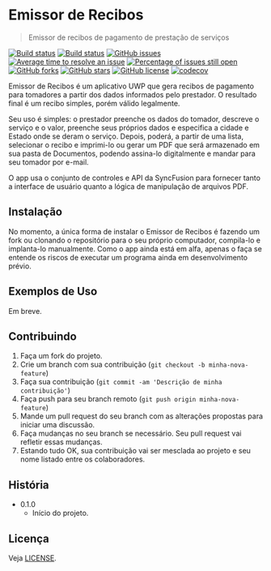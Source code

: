 # Emissor de Recibos

> Emissor de recibos de pagamento de prestação de serviços

 [![Build status](https://ci.appveyor.com/api/projects/status/aadue40mm5q6u8mk?svg=true)](https://ci.appveyor.com/project/joaosantana/recibos) [![Build status](https://ci.appveyor.com/api/projects/status/aadue40mm5q6u8mk/branch/develop?svg=true)](https://ci.appveyor.com/project/joaosantana/recibos/branch/develop) [![GitHub issues](https://img.shields.io/github/issues/joaosantana/Recibos.svg)](https://github.com/joaosantana/Recibos/issues) [![Average time to resolve an issue](http://isitmaintained.com/badge/resolution/joaosantana/Recibos.svg)](http://isitmaintained.com/project/joaosantana/Recibos "Average time to resolve an issue") [![Percentage of issues still open](http://isitmaintained.com/badge/open/joaosantana/Recibos.svg)](http://isitmaintained.com/project/joaosantana/Recibos "Percentage of issues still open") [![GitHub forks](https://img.shields.io/github/forks/joaosantana/Recibos.svg)](https://github.com/joaosantana/Recibos/network) [![GitHub stars](https://img.shields.io/github/stars/joaosantana/Recibos.svg)](https://github.com/joaosantana/Recibos/stargazers) [![GitHub license](https://img.shields.io/github/license/joaosantana/Recibos.svg)](https://github.com/joaosantana/Recibos/blob/develop/LICENSE) [![codecov](https://codecov.io/gh/joaosantana/Recibos/branch/develop/graph/badge.svg)](https://codecov.io/gh/joaosantana/Recibos)

Emissor de Recibos é um aplicativo UWP que gera recibos de pagamento para tomadores a partir dos dados informados pelo prestador. O resultado final é um recibo simples, porém válido legalmente.

Seu uso é simples: o prestador preenche os dados do tomador, descreve o serviço e o valor, preenche seus próprios dados e especifica a cidade e Estado onde se deram o serviço. Depois, poderá, a partir de uma lista, selecionar o recibo e imprimi-lo ou gerar um PDF que será armazenado em sua pasta de Documentos, podendo assina-lo digitalmente e mandar para seu tomador por e-mail.

O app usa o conjunto de controles e API da SyncFusion para fornecer tanto a interface de usuário quanto a lógica de manipulação de arquivos PDF.

## Instalação

No momento, a única forma de instalar o Emissor de Recibos é fazendo um fork ou clonando o repositório para o seu próprio computador, compila-lo e implanta-lo manualmente. Como o app ainda está em alfa, apenas o faça se entende os riscos de executar um programa ainda em desenvolvimento prévio.

## Exemplos de Uso

Em breve.

## Contribuindo

1. Faça um fork do projeto.
2. Crie um branch com sua contribuição (`git checkout -b minha-nova-feature`)
3. Faça sua contribuição (`git commit -am 'Descrição de minha contribuição'`)
4. Faça push para seu branch remoto (`git push origin minha-nova-feature`)
5. Mande um pull request do seu branch com as alterações propostas para iniciar uma discussão.
6. Faça mudanças no seu branch se necessário. Seu pull request vai refletir essas mudanças.
7. Estando tudo OK, sua contribuição vai ser mesclada ao projeto e seu nome listado entre os colaboradores.

## História

- 0.1.0
  - Início do projeto.

## Licença

Veja [LICENSE](LICENSE).